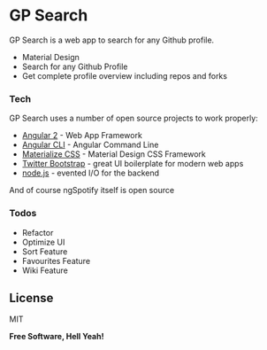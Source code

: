# GP Search



GP Search is a web app to search for any Github profile.

  - Material Design
  - Search for any Github Profile
  - Get complete profile overview including repos and forks



### Tech

GP Search uses a number of open source projects to work properly:

* [Angular 2] - Web App Framework
* [Angular CLI] - Angular Command Line
* [Materialize CSS] - Material Design CSS Framework
* [Twitter Bootstrap] - great UI boilerplate for modern web apps
* [node.js] - evented I/O for the backend


And of course ngSpotify itself is open source



### Todos

 - Refactor
 - Optimize UI
 - Sort Feature
 - Favourites Feature
 - Wiki Feature

License
----

MIT


**Free Software, Hell Yeah!**

[//]: # (These are reference links used in the body of this note and get stripped out when the markdown processor does its job. There is no need to format nicely because it shouldn't be seen. Thanks SO - http://stackoverflow.com/questions/4823468/store-comments-in-markdown-syntax)

   [node.js]: <http://nodejs.org>
   [Twitter Bootstrap]: <http://twitter.github.com/bootstrap/>
   [Materialize CSS]: <http://materializecss.com/>
   [Angular CLI]: <https://cli.angular.io/>
   [Firebase]: <https://firebase.google.com/>
   [Angular 2]: <https://angular.io/>
   [Spotify API]: <https://developer.spotify.com/web-api//>


   [PlDb]: <https://github.com/joemccann/dillinger/tree/master/plugins/dropbox/README.md>
   [PlGh]:  <https://github.com/joemccann/dillinger/tree/master/plugins/github/README.md>
   [PlGd]: <https://github.com/joemccann/dillinger/tree/master/plugins/googledrive/README.md>
   [PlOd]: <https://github.com/joemccann/dillinger/tree/master/plugins/onedrive/README.md>
